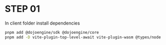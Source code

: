 # STEP 01

In client folder install dependencies 
```bash
pnpm add @dojoengine/sdk @dojoengine/core
pnpm add -D vite-plugin-top-level-await vite-plugin-wasm @types/node
```